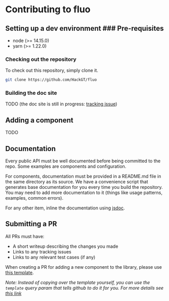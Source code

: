 # Contributing to fluo

## Setting up a dev environment ### Pre-requisites

- node (>= 14.15.0)
- yarn (>= 1.22.0)

### Checking out the repository 

To check out this repository, simply clone it.
```bash 
git clone https://github.com/HackGT/fluo
```

### Building the doc site

TODO (the doc site is still in progress: [tracking
issue](https://github.com/HackGT/fluo/issues/2))

## Adding a component

TODO

## Documentation 

Every public API must be well documented before being
committed to the repo. Some examples are components and configuration.

For components, documentation must be provided in a README.md file in the same
directory as its source. We have a convenience script that generates base
documentation for you every time you build the repository. You may need to add
more documentation to it (things like usage patterns, examples, common errors).

For any other item, inline the documentation using [jsdoc](https://jsdoc.app/).

## Submitting a PR 

All PRs must have:
- A short writeup describing the changes you made
- Links to any tracking issues
- Links to any relevant test cases (if any)

When creating a PR for adding a new component to the library, please use [this
template](.github/PULL_REQUEST_TEMPLATE/component.md).

*Note: Instead of copying over the template yourself, you can use the
`template` query param that tells github to do it for you. For more
details see [this
link](https://docs.github.com/en/free-pro-team@latest/github/managing-your-work-on-github/about-automation-for-issues-and-pull-requests-with-query-parameters)*
